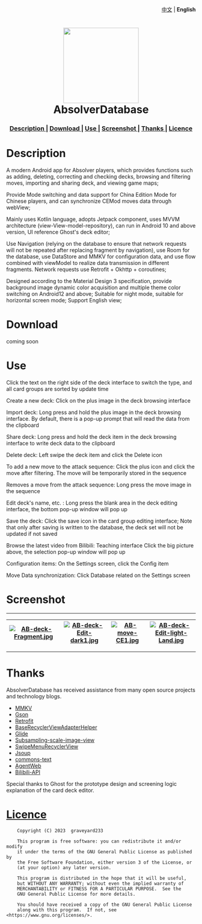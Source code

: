 <p align="right">
    <a href="https://www.github.com/graveyard233/AbsolverDatabase">中文</a>
    <span> | </span>
    <strong>English</strong>
</p>

<h1 align="center">
    <img src="https://i.postimg.cc/6QbkhKJy/AB-1.png" width="200">
    <br>AbsolverDatabase<br>
</h1>

<div align="center">
    <h3>
    <a href="https://github.com/graveyard233/AbsolverDatabase/blob/master/README_EN.md#description">
    Description
    </a>
    <span> | </span>
    <a href="https://github.com/graveyard233/AbsolverDatabase/blob/master/README_EN.md#download">
    Download
    </a>
    <span> | </span>
    <a href="https://github.com/graveyard233/AbsolverDatabase/blob/master/README_EN.md#use">
    Use
    </a>
    <span> | </span>
    <a href="https://github.com/graveyard233/AbsolverDatabase/blob/master/README_EN.md#screenshot">
    Screenshot
    </a>
    <span> | </span>
    <a href="https://github.com/graveyard233/AbsolverDatabase/blob/master/README_EN.md#thanks">
    Thanks
    </a>
    <span> | </span>
    <a href="https://github.com/graveyard233/AbsolverDatabase/blob/master/README_EN.md#licence">
    Licence
    </a>
    </h3>
</div>

# Description

A modern Android app for Absolver players, which provides functions such as adding, deleting, correcting and checking decks, browsing and filtering moves, importing and sharing deck, and viewing game maps;

Provide Mode switching and data support for China Edition Mode for Chinese players, and can synchronize CEMod moves data through webView;

Mainly uses Kotlin language, adopts Jetpack component, uses MVVM architecture (view-View-model-repository), can run in Android 10 and above version, UI reference Ghost's deck editor;

Use Navigation (relying on the database to ensure that network requests will not be repeated after replacing fragment by navigation), use Room for the database, use DataStore and MMKV for configuration data, and use flow combined with viewModel to realize data transmission in different fragments. Network requests use Retrofit + Okhttp + coroutines;

Designed according to the Material Design 3 specification, provide background image dynamic color acquisition and multiple theme color switching on Android12 and above; Suitable for night mode, suitable for horizontal screen mode; Support English view;

# Download

<a>coming soon</a>

# Use

Click the text on the right side of the deck interface to switch the type, and all card groups are sorted by update time

Create a new deck: Click on the plus image in the deck browsing interface

Import deck: Long press and hold the plus image in the deck browsing interface. By default, there is a pop-up prompt that will read the data from the clipboard

Share deck: Long press and hold the deck item in the deck browsing interface to write deck data to the clipboard

Delete deck: Left swipe the deck item and click the Delete icon

To add a new move to the attack sequence: Click the plus icon and click the move after filtering. The move will be temporarily stored in the sequence

Removes a move from the attack sequence: Long press the move image in the sequence

Edit deck's name, etc. : Long press the blank area in the deck editing interface, the bottom pop-up window will pop up

Save the deck: Click the save icon in the card group editing interface; Note that only after saving is written to the database, the deck set will not be updated if not saved

Browse the latest video from Bilibili: Teaching interface Click the big picture above, the selection pop-up window will pop up

Configuration items: On the Settings screen, click the Config item

Move Data synchronization: Click Database related on the Settings screen

# Screenshot

----
|[![AB-deck-Fragment.jpg](https://i.postimg.cc/9QdZ9dVy/AB-deck-Fragment.jpg)](https://postimg.cc/3kwk5Dkw)|[![AB-deck-Edit-dark1.jpg](https://i.postimg.cc/KYsVMknr/AB-deck-Edit-dark1.jpg)](https://postimg.cc/yJcvqNpk)|[![AB-move-CE1.jpg](https://i.postimg.cc/kgctj7HH/AB-move-CE1.jpg)](https://postimg.cc/Wdd3zcTm)|[![AB-deck-Edit-light-Land.jpg](https://i.postimg.cc/Rhhmw5Y2/AB-deck-Edit-light-Land.jpg)](https://postimg.cc/7GFjycwN)|
| --- | --- | --- | --- |
----

# Thanks

AbsolverDatabase has received assistance from many open source projects and technology blogs.
- [MMKV](https://github.com/Tencent/MMKV)
- [Gson](https://github.com/google/gson)
- [Retrofit](https://github.com/square/retrofit)
- [BaseRecyclerViewAdapterHelper](https://github.com/CymChad/BaseRecyclerViewAdapterHelper)
- [Glide](https://github.com/bumptech/glide)
- [Subsampling-scale-image-view](https://github.com/davemorrissey/subsampling-scale-image-view)
- [SwipeMenuRecyclerView](https://github.com/aitsuki/SwipeMenuRecyclerView)
- [Jsoup](https://github.com/jhy/jsoup)
- [commons-text](https://central.sonatype.com/artifact/org.apache.commons/commons-text/1.10.0)
- [AgentWeb](https://github.com/Justson/AgentWeb)
- [Bilibili-API](https://github.com/SocialSisterYi/bilibili-API-collect)

Special thanks to Ghost for the prototype design and screening logic explanation of the card deck editor.

# [Licence](https://github.com/graveyard233/AbsolverDatabase/blob/master/LICENSE)

        Copyright (C) 2023  graveyard233

        This program is free software: you can redistribute it and/or modify
        it under the terms of the GNU General Public License as published by
        the Free Software Foundation, either version 3 of the License, or
        (at your option) any later version.

        This program is distributed in the hope that it will be useful,
        but WITHOUT ANY WARRANTY; without even the implied warranty of
        MERCHANTABILITY or FITNESS FOR A PARTICULAR PURPOSE.  See the
        GNU General Public License for more details.

        You should have received a copy of the GNU General Public License
        along with this program.  If not, see <https://www.gnu.org/licenses/>.
